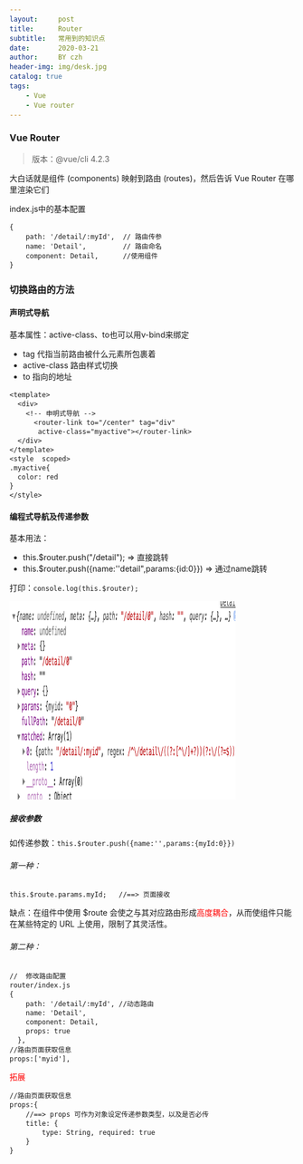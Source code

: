 ```yaml
---
layout:     post
title:      Router
subtitle:   常用到的知识点
date:       2020-03-21
author:     BY czh
header-img: img/desk.jpg
catalog: true
tags:
    - Vue
    - Vue router
---
```


###  Vue Router

>版本：@vue/cli 4.2.3

大白话就是组件 (components) 映射到路由 (routes)，然后告诉 Vue Router 在哪里渲染它们

index.js中的基本配置

```
{
    path: '/detail/:myId', 	// 路由传参
    name: 'Detail',   		// 路由命名
    component: Detail, 		//使用组件
}
```


### 切换路由的方法

#### 声明式导航

基本属性：active-class、to也可以用v-bind来绑定

* tag 代指当前路由被什么元素所包裹着
* active-class 路由样式切换
* to 指向的地址


```
<template>
  <div>
    <!-- 申明式导航 -->
      <router-link to="/center" tag="div"
       active-class="myactive"></router-link>
  </div>
</template>
<style  scoped>
.myactive{
  color: red
}
</style>
```

#### 编程式导航及传递参数

基本用法：

* this.$router.push("/detail");   => 直接跳转
* this.$router.push({name:''detail",params:{id:0}}) => 通过name跳转

打印：`console.log(this.$router); `

<img src="/img/projects/vue/router.png" width="400" height="350" alt="router" />

##### 接收参数

如传递参数：`this.$router.push({name:'',params:{myId:0}}) `

###### 第一种：

`this.$route.params.myId;   //==> 页面接收`

缺点：在组件中使用 $route 会使之与其对应路由形成<font color=red>高度耦合</font>，从而使组件只能在某些特定的 URL 上使用，限制了其灵活性。

###### 第二种：

```
//	修改路由配置
router/index.js
{
    path: '/detail/:myId', //动态路由
    name: 'Detail',
    component: Detail,
    props: true
  },
//路由页面获取信息
props:['myid'],
```
<font color=red>拓展</font>

```
//路由页面获取信息
props:{
	//==> props 可作为对象设定传递参数类型，以及是否必传
	title: { 
		type: String, required: true 
	}   
}
```
